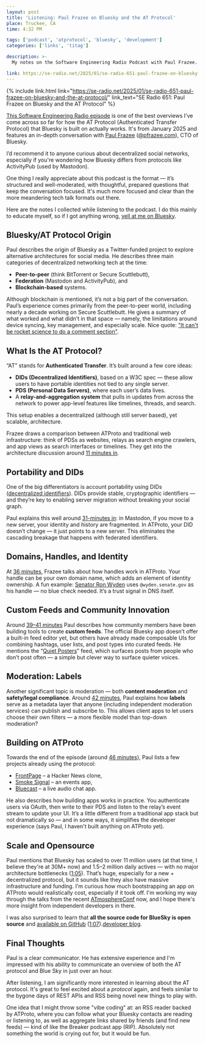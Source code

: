 ```yaml
---
layout: post
title: 'Listening: Paul Frazee on Bluesky and the AT Protocol'
place: Truckee, CA
time: 4:32 PM

tags: ['podcast', 'atprotocol', 'bluesky', 'development']
categories: ['links', 'titag']

description: >-
  My notes on the Software Engineering Radio Podcast with Paul Frazee.

link: https://se-radio.net/2025/01/se-radio-651-paul-frazee-on-bluesky-and-the-at-protocol/
---
```


{% include link.html link="https://se-radio.net/2025/01/se-radio-651-paul-frazee-on-bluesky-and-the-at-protocol/" link_text="SE Radio 651: Paul Frazee on Bluesky and the AT Protocol" %}

[This Software Engineering Radio episode](https://se-radio.net/2025/01/se-radio-651-paul-frazee-on-bluesky-and-the-at-protocol/) is one of the best overviews I’ve come across so far for how the AT Protocol (Authenticated Transfer Protocol) that Bluesky is built on actually works. It's from January 2025 and features an in-depth conversation with [Paul Frazee](https://www.pfrazee.com) ([@pfrazee.com](https://bsky.app/profile/pfrazee.com)), CTO of Bluesky.

I’d recommend it to anyone curious about decentralized social networks, especially if you're wondering how Bluesky differs from protocols like ActivityPub (used by Mastodon).

One thing I really appreciate about this podcast is the format — it’s structured and well-moderated, with thoughtful, prepared questions that keep the conversation focused. It's much more focused and clear than the more meandering tech talk formats out there.

Here are the notes I collected while listening to the podcast. I do this mainly to educate myself, so if I got anything wrong, [yell at me on Bluesky](https://bsky.app/profile/cjmart.in).

## Bluesky/AT Protocol Origin

Paul describes the origin of Bluesky  as a Twitter-funded project to explore alternative architectures for social media. He describes three main categories of decentralized networking tech at the time:

- **Peer-to-peer** (think BitTorrent or Secure Scuttlebutt),
- **Federation** (Mastodon and ActivityPub), and
- **Blockchain-based** systems.

Although blockchain is mentioned, it’s not a big part of the conversation. Paul’s experience comes primarily from the peer-to-peer world, including nearly a decade working on Secure Scuttlebutt. He gives a summary of what worked and what didn’t in that space — namely, the limitations around device syncing, key management, and especially scale. Nice quote: ["It can't be rocket science to do a comment section"](https://www.youtube.com/watch?v=0sCaHN-pl2M&t=6m16s).

## What Is the AT Protocol?

“AT” stands for **Authenticated Transfer**. It’s built around a few core ideas:

- **DIDs (Decentralized Identifiers)**, based on a W3C spec — these allow users to have portable identities not tied to any single server.
- **PDS (Personal Data Servers)**, where each user’s data lives.
- A **relay-and-aggregation system** that pulls in updates from across the network to power app-level features like timelines, threads, and search.

This setup enables a decentralized (although still server based), yet scalable, architecture.

Frazee draws a comparison between ATProto and traditional web infrastructure: think of PDSs as websites, relays as search engine crawlers, and app views as search interfaces or timelines. They get into the architecture discussion around [11 minutes in](https://www.youtube.com/watch?v=0sCaHN-pl2M&t=11m).

## Portability and DIDs

One of the big differentiators is account portability using DIDs ([decentralized identifiers](https://www.w3.org/TR/did-1.0/)). DIDs provide stable, cryptographic identifiers — and they’re key to enabling server migration without breaking your social graph.

Paul explains this well around [31-minutes in](https://www.youtube.com/watch?v=0sCaHN-pl2M&t=31m): in Mastodon, if you move to a new server, your identity and history are fragmented. In ATProto, your DID doesn’t change — it just points to a new server. This eliminates the cascading breakage that happens with federated identifiers.

## Domains, Handles, and Identity

At [36 minutes](https://www.youtube.com/watch?v=0sCaHN-pl2M&t=36m), Frazee talks about how handles work in ATProto. Your handle can be your own domain name, which adds an element of identity ownership. A fun example: [Senator Ron Wyden](https://bsky.app/profile/wyden.senate.gov) uses `@wyden.senate.gov` as his handle — no blue check needed. It’s a trust signal in DNS itself.

## Custom Feeds and Community Innovation

Around [39–41 minutes](https://www.youtube.com/watch?v=0sCaHN-pl2M&t=39m) Paul describes how community members have been building tools to create **custom feeds**. The official Bluesky app doesn’t offer a built-in feed editor yet, but others have already made composable UIs for combining hashtags, user lists, and post types into curated feeds. He mentions the “[Quiet Posters](https://bsky.app/profile/did:plc:vpkhqolt662uhesyj6nxm7ys/feed/infreq)” feed, which surfaces posts from people who don’t post often — a simple but clever way to surface quieter voices.

## Moderation: Labels

Another significant topic is moderation — both **content moderation** and **safety/legal compliance**. Around [42 minutes](https://www.youtube.com/watch?v=0sCaHN-pl2M&t=42m), Paul explains how **labels** serve as a metadata layer that anyone (including independent moderation services) can publish and subscribe to. This allows client apps to let users choose their own filters — a more flexible model than top-down moderation?

## Building on ATProto

Towards the end of the episode (around [46 minutes](https://www.youtube.com/watch?v=0sCaHN-pl2M&t=46m)), Paul lists a few projects already using the protocol:

- [FrontPage](https://frontpage.fyi) – a Hacker News clone,
- [Smoke Signal](https://docs.smokesignal.events) – an events app,
- [Bluecast](https://www.bluecast.app/) – a live audio chat app.

He also describes how building apps works in practice. You authenticate users via OAuth, then write to their PDS and listen to the relay’s event stream to update your UI. It’s a little different from a traditional app stack but not dramatically so — and in some ways, it simplifies the developer experience (says Paul, I haven't built anything on ATProto yet).

## Scale and Opensource

Paul mentions that Bluesky has scaled to over 11 million users (at that time, I believe they're at 30M+ now) and 1.5–2 million daily actives — with no major architecture bottlenecks ([1:05](https://www.youtube.com/watch?v=0sCaHN-pl2M&t=1h5m)). That’s huge, especially for a new + decentralized protocol, but it sounds like they also have massive infrastructure and funding. I'm curious how much bootstrapping an app on ATProto would realistically cost, especially if it took off. I'm working my way through the talks from the recent [ATmosphereConf](https://www.youtube.com/playlist?list=PLyIg0j_mbb2tVegEMBg5ke2Z-1ALksU-I) now, and I hope there's more insight from independent developers in there.

I was also surprised to learn that **all the source code for BlueSky is open source** and [available on GitHub](https://github.com/bluesky-social) ([1:07](https://www.youtube.com/watch?v=0sCaHN-pl2M&t=1h5m)).[developer blog](https://pfrazee.com).

## Final Thoughts

Paul is a clear communicator. He has extensive experience and I'm impressed with his ability to communicate an overview of both the AT protocol and Blue Sky in just over an hour.

After listening, I am significantly more interested in learning about the AT protocol. It's great to feel excited about a _protocol_ again, and feels similar to the bygone days of REST APIs and RSS being novel new things to play with.

One idea that I might throw some "vibe coding" at: an RSS reader backed by ATProto, where you can follow what your Bluesky contacts are reading or listening to, as well as aggregate links shared by friends (and find new feeds) — kind of like the Breaker podcast app (RIP). Absolutely not something the world is crying out for, but it would be fun.
